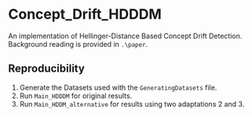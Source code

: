 # Concept_Drift_HDDDM
An implementation of Hellinger-Distance Based Concept Drift Detection. Background reading is provided in `.\paper`.

## Reproducibility
1. Generate the Datasets used with the `GeneratingDatasets` file. 
2. Run `Main_HDDDM` for original results. 
3. Run `Main_HDDM_alternative` for results using two adaptations 2 and 3.

